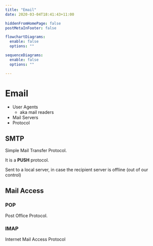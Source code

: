 ```yaml
---
title: "Email"
date: 2020-03-04T18:41:43+11:00

hiddenFromHomePage: false
postMetaInFooter: false

flowchartDiagrams:
  enable: false
  options: ""

sequenceDiagrams: 
  enable: false
  options: ""

---
```


# Email

* User Agents
  * aka mail readers
* Mail Servers
* Protocol

## SMTP

Simple Mail Transfer Protocol.  

It is a **PUSH** protocol.

Sent to a local server, in case the recipient server is offline (out of our control)

## Mail Access

### POP

Post Office Protocol.

### IMAP

Internet Mail Access Protocol


